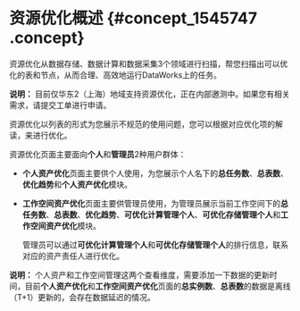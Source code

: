 # 资源优化概述 {#concept_1545747 .concept}

资源优化从数据存储、数据计算和数据采集3个领域进行扫描，帮您扫描出可以优化的表和节点，从而合理、高效地运行DataWorks上的任务。

**说明：** 目前仅华东2（上海）地域支持资源优化，正在内部邀测中。如果您有相关需求，请提交工单进行申请。

资源优化以列表的形式为您展示不规范的使用问题，您可以根据对应优化项的解读，来进行优化。

资源优化页面主要面向**个人**和**管理员**2种用户群体：

-   **个人资产优化**页面主要供个人使用，为您展示个人名下的**总任务数**、**总表数**、**优化趋势**和**个人资产优化**模块。
-   **工作空间资产优化**页面主要供管理员使用，为管理员展示当前工作空间下的**总任务数**、**总表数**、**优化趋势**、**可优化计算管理个人**、**可优化存储管理个人**和**工作空间资产优化**模块。

    管理员可以通过**可优化计算管理个人**和**可优化存储管理个人**的排行信息，联系对应的资产责任人进行优化。


**说明：** 个人资产和工作空间管理这两个查看维度，需要添加一下数据的更新时间，目前**个人资产优化**和**工作空间资产优化**页面的**总实例数**、**总表数**的数据是离线（T+1）更新的，会存在数据延迟的情况。

